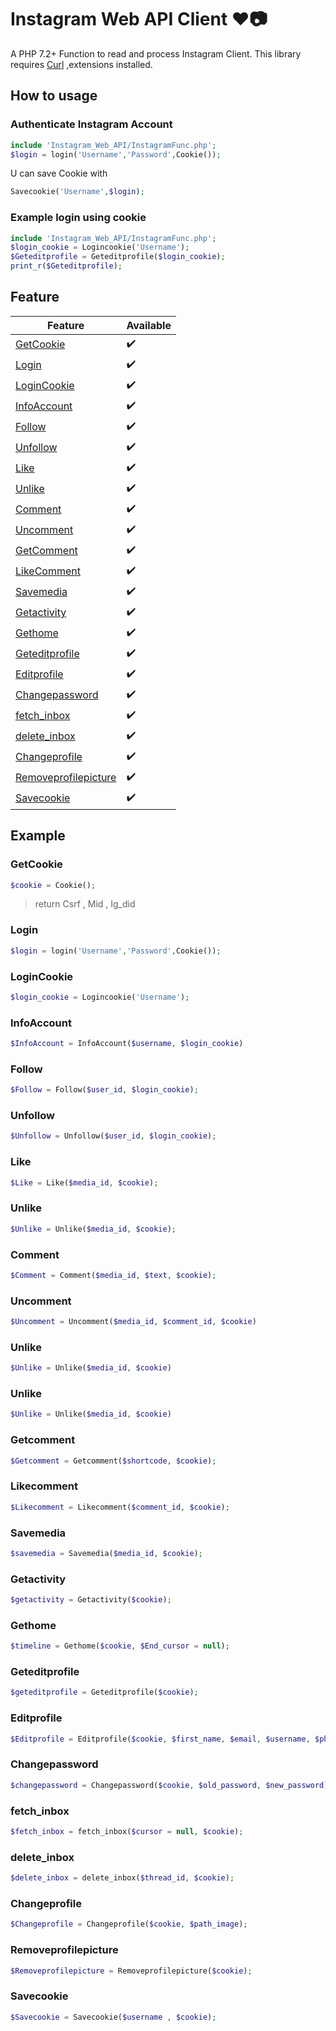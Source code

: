 # Instagram Web API Client ❤️️📷
A PHP 7.2+ Function to read and process Instagram Client.
This library requires [Curl](https://www.php.net/manual/en/book.curl "Curl") ,extensions installed.

## How to usage
### Authenticate Instagram Account
```php
include 'Instagram_Web_API/InstagramFunc.php';
$login = login('Username','Password',Cookie());
```
U can save Cookie with
```php
Savecookie('Username',$login);
```
### Example login using cookie
```php
include 'Instagram_Web_API/InstagramFunc.php';
$login_cookie = Logincookie('Username');
$Geteditprofile = Geteditprofile($login_cookie);
print_r($Geteditprofile);
```
## Feature
| Feature  | Available  |
| ------------ | ------------ |
|  [GetCookie](#GetCookie) |  ✔️ |
|  [Login](#Login) |  ✔️ |
|  [LoginCookie](#LoginCookie) |  ✔️ |
|  [InfoAccount](#InfoAccount) |  ✔️ |
|  [Follow](#Follow) |  ✔️ |
|  [Unfollow](#Unfollow) |  ✔️ |
|  [Like](#Like) |  ✔️ |
|  [Unlike](#Unlike) |  ✔️ |
|  [Comment](#Comment) |  ✔️ |
|  [Uncomment](#Uncomment) |  ✔️ |
|  [GetComment](#GetComment) |  ✔️ |
|  [LikeComment](#LikeComment) |  ✔️ |
|  [Savemedia](#Savemedia) |  ✔️ |
|  [Getactivity](#Getactivity) |  ✔️ |
|  [Gethome](#Gethome) |  ✔️ |
|  [Geteditprofile](#Geteditprofile) |  ✔️ |
|  [Editprofile](#Editprofile) |  ✔️ |
|  [Changepassword](#Changepassword) |  ✔️ |
|  [fetch_inbox](#fetch_inbox) |  ✔️ |
|  [delete_inbox](#delete_inbox) |  ✔️ |
|  [Changeprofile](#Changeprofile) |  ✔️ |
|  [Removeprofilepicture](#Removeprofilepicture) |  ✔️ |
|  [Savecookie](#Savecookie) |  ✔️ |


## Example

### GetCookie
```php
$cookie = Cookie();
```
> return Csrf , Mid , Ig_did

### Login
```php
$login = login('Username','Password',Cookie());
```
### LoginCookie
```php
$login_cookie = Logincookie('Username');
```

### InfoAccount
```php
$InfoAccount = InfoAccount($username, $login_cookie)
```

### Follow
```php
$Follow = Follow($user_id, $login_cookie);
```

### Unfollow
```php
$Unfollow = Unfollow($user_id, $login_cookie);
```

### Like
```php
$Like = Like($media_id, $cookie);
```

### Unlike
```php
$Unlike = Unlike($media_id, $cookie);
```

### Comment
```php
$Comment = Comment($media_id, $text, $cookie);
```
### Uncomment
```php
$Uncomment = Uncomment($media_id, $comment_id, $cookie)
```
### Unlike
```php
$Unlike = Unlike($media_id, $cookie)
```
### Unlike
```php
$Unlike = Unlike($media_id, $cookie)
```
### Getcomment
```php
$Getcomment = Getcomment($shortcode, $cookie);
```
### Likecomment
```php
$Likecomment = Likecomment($comment_id, $cookie);
```
### Savemedia
```php
$savemedia = Savemedia($media_id, $cookie);
```
### Getactivity
```php
$getactivity = Getactivity($cookie);
```
### Gethome
```php
$timeline = Gethome($cookie, $End_cursor = null);
```
### Geteditprofile
```php
$geteditprofile = Geteditprofile($cookie);
```
### Editprofile
```php
$Editprofile = Editprofile($cookie, $first_name, $email, $username, $phone_number, $biography);
```
### Changepassword
```php
$changepassword = Changepassword($cookie, $old_password, $new_password);
```
### fetch_inbox
```php
$fetch_inbox = fetch_inbox($cursor = null, $cookie);
```
### delete_inbox
```php
$delete_inbox = delete_inbox($thread_id, $cookie);
```
### Changeprofile
```php
$Changeprofile = Changeprofile($cookie, $path_image);
```
### Removeprofilepicture
```php
$Removeprofilepicture = Removeprofilepicture($cookie);
```
### Savecookie
```php
$Savecookie = Savecookie($username , $cookie);
```
